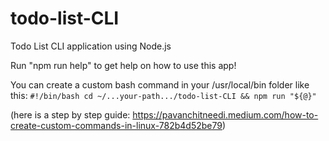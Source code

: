 # todo-list-CLI
Todo List CLI application using Node.js

Run "npm run help" to get help on how to use this app!


You can create a custom bash command in your /usr/local/bin folder like this:
`
#!/bin/bash
cd ~/...your-path.../todo-list-CLI && npm run "${@}"
`

(here is a step by step guide: https://pavanchitneedi.medium.com/how-to-create-custom-commands-in-linux-782b4d52be79)
